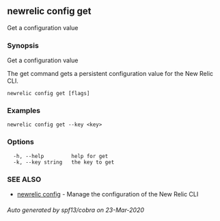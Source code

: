## newrelic config get

Get a configuration value

### Synopsis

Get a configuration value

The get command gets a persistent configuration value for the New Relic CLI.


```
newrelic config get [flags]
```

### Examples

```
newrelic config get --key <key>
```

### Options

```
  -h, --help         help for get
  -k, --key string   the key to get
```

### SEE ALSO

* [newrelic config](newrelic_config.md)	 - Manage the configuration of the New Relic CLI

###### Auto generated by spf13/cobra on 23-Mar-2020
